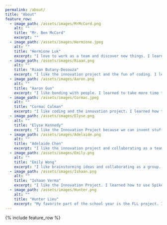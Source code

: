 ```yaml
---
permalink: /about/
title: "About"
feature_row:
  - image_path: /assets/images/MrMcCord.png
    alt: ""
    title: "Mr. Ben McCord"
    excerpt: ""
  - image_path: /assets/images/Hermione.jpeg
    alt: ""
    title: "Hermione Luk"
    excerpt: "I love to work as a team and discover new things. I learned working as a team is more efficient than working independently."
  - image_path: /assets/images/Riaan.png
    alt: ""
    title: "Riaan Butany-Desouza"
    excerpt: "I like the innovation project and the fun of coding. I learned that art and engineering are very similar. Especially in the aspect of continual improvement, art is never perfect just like engineering code."
  - image_path: /assets/images/Aaron.png
    alt: ""
    title: "Aaron Guo"
    excerpt: "I like bonding with people. I learned to take more time to identify and explore the problem before jumping into solutions. Moving forward, I need to be more open to others ideas."
  - image_path: /assets/images/Cormac.jpeg
    alt: ""
    title: "Cormac Colman"
    excerpt: "I like coding and the innovation project. I learned how to code gyro and 3D Print."
  - image_path: /assets/images/Elyse.png
    alt: ""
    title: "Elyse Kennedy"
    excerpt: "I like the Innovation Project because we can invent stuff that impact the world and helps a lot of people. I learned more coding skills and and that teaamwork is vital to succsess in FLL."
  - image_path: /assets/images/Adelaide.png
    alt: ""
    title: "Adelaide Chen"
    excerpt: "I like the innovation project and collaborating as a team. I learned the requirements of FLL and know that I want to continue in future years."
  - image_path: /assets/images/Emily.png
    alt: ""
    title: "Emily Wong"
    excerpt: "I like brainstorming ideas and collaborating as a group. I really enjoyed programming in Spike, I also learned that there is more than one way to solve a problem."
  - image_path: /assets/images/Ishaan.png
    alt: ""
    title: "Ishaan Verma"
    excerpt: "I like the Innovation Project. I learned how to use Spike Prime to code."
  - image_path: /assets/images/Hunter.png
    alt: ""
    title: "Hunter Lieu"
    excerpt: "My favorite part of the school year is the FLL project. I enjoyed working in a team environment and want to pursue more team events."
---
```


{% include feature_row %}
